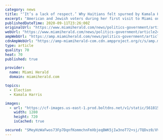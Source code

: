 ```yaml
---
category: news
title: "‘It’s a lack of respect.’ Why Haitians felt spurned by Kamala Harris’ Miami visit"
excerpt: "American and Jewish voters during her first visit to Miami on behalf of her running mate, Democratic presidential nominee Joe Biden."
publishedDateTime: 2020-09-11T23:26:00Z
originalUrl: "https://www.miamiherald.com/news/politics-government/article245656745.html"
webUrl: "https://www.miamiherald.com/news/politics-government/article245656745.html"
ampWebUrl: "https://amp.miamiherald.com/news/politics-government/article245656745.html"
cdnAmpWebUrl: "https://amp-miamiherald-com.cdn.ampproject.org/c/s/amp.miamiherald.com/news/politics-government/article245656745.html"
type: article
quality: 70
heat: 70
published: true

provider:
  name: Miami Herald
  domain: miamiherald.com

topics:
  - Election
  - Kamala Harris

images:
  - url: "https://cf-images.us-east-1.prod.boltdns.net/v1/static/5618154292001/ce9d0e53-92f1-4a57-834a-575fbc66153e/bfe3b4d6-8adb-403e-9f9f-253cf0dffb51/1280x720/match/image.jpg"
    width: 1280
    height: 720
    isCached: true

secured: "SMeyHzWaFwos73Fp7DqnfKommchnFmXbjeqBWK5jIw3noT72+sj/TQDvz0/XVja3I/+/mDzPPNmK5jBKMNgJ7jmqGg690fD5fvNuNEJ82GepKZHU/Q7JzL5IxPw+0MkMGad1Q9evQS4QMtZPsTFLYo1IBfREfaxq1RlMAvtVVh3RrdYggY4k7jq+UlCIjgi7zKPJqyCCKxHwwXy+pXlduKtA36k+v/rnUEn0sshR6UWnKGZGzpNp3LrzqdD+jMAVHdUmQGmf6TzZlcvwXkvGU+xG8KZ60TgnfVxpldYpyisiya50GvsrDyo/O3fEJnNTgFdTdwm7EHRCcSVkVnY86cynDsG/e27Y7okhy59IGKg=;SbjO2IR53rr8CRzju/bX5Q=="
---
```


